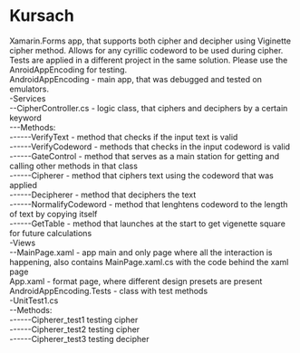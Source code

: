 # Kursach
Xamarin.Forms app, that supports both cipher and decipher using Viginette cipher method. Allows for any cyrillic codeword to be used during cipher. Tests are applied in a different project in the same solution. Please use the AnroidAppEncoding for testing.\
AndroidAppEncoding - main app, that was debugged and tested on emulators.\
-Services\
--CipherController.cs - logic class, that ciphers and deciphers by a certain keyword\
---Methods:\
------VerifyText - method that checks if the input text is valid\
------VerifyCodeword - methods that checks in the input codeword is valid\
------GateControl - method that serves as a main station for getting and calling other methods in that class\
------Cipherer - method that ciphers text using the codeword that was applied\
------Decipherer - method that deciphers the text\
------NormalifyCodeword - method that lenghtens codeword to the length of text by copying itself\
------GetTable - method that launches at the start to get vigenette square for future calculations\
-Views\
--MainPage.xaml - app main and only page where all the interaction is happening, also contains MainPage.xaml.cs with the code behind the xaml page\
App.xaml - format page, where different design presets are present\
AndroidAppEncoding.Tests - class with test methods\
-UnitTest1.cs\
--Methods:\
------Cipherer_test1 testing cipher\
------Cipherer_test2 testing cipher\
------Cipherer_test3 testing decipher
